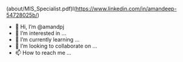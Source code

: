 (about/MIS_Specialist.pdf)l(https://www.linkedin.com/in/amandeep-54728025b/)
- 👋 Hi, I’m @amandpj
- 👀 I’m interested in ...
- 🌱 I’m currently learning ...
- 💞️ I’m looking to collaborate on ...
- 📫 How to reach me ...

<!---
amandpj/amandpj is a ✨ special ✨ repository because its `README.md` (this file) appears on your GitHub profile.
You can click the Preview link to take a look at your changes.
--->
